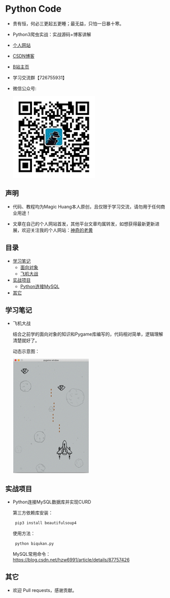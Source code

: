 # Python Code

* 贵有恒，何必三更起五更睡；最无益，只怕一日暴十寒。

* Python3爬虫实战：实战源码+博客讲解

* [个人网站](https://magichuang.cn/ "悬停显示")

* [CSDN博客](https://blog.csdn.net/hzw6991 "悬停显示")

* [B站主页](http://space.bilibili.com/35282222?"悬停显示")

* 学习交流群【726755931】

* 微信公众号:

  ![image](https://github.com/MH-Blog/Python/blob/master/Pictures/MH-Blog.jpg)

## 声明

* 代码、教程均为Magic Huang本人原创，且仅限于学习交流，请勿用于任何商业用途！

* 文章在自己的个人网站首发，其他平台文章均属转发，如想获得最新更新进展，欢迎关注我的个人网站：[神奇的老黄](https://magichuang.cn/ "悬停显示")

## 目录

* [学习笔记](#学习笔记)
    * [面向对象](https://github.com/MH-Blog/Python/tree/master/%E9%9D%A2%E5%90%91%E5%AF%B9%E8%B1%A1)
    * [飞机大战](https://github.com/MH-Blog/Python/tree/master/%E9%A3%9E%E6%9C%BA%E5%A4%A7%E6%88%98)
* [实战项目](#实战项目)
    * [Python连接MySQL](https://github.com/MH-Blog/Python/tree/master/Python%E8%BF%9E%E6%8E%A5MySQL%E6%95%B0%E6%8D%AE%E5%BA%93)
* [其它](#其它)


## 学习笔记

* 飞机大战

  结合之前学的面向对象的知识和Pygame库编写的，代码相对简单，逻辑理解清楚就好了。

  动态示意图：

  ![image](https://github.com/MH-Blog/Python/blob/master/Pictures/1.gif)

## 实战项目

- Python连接MySQL数据库并实现CURD

  第三方依赖库安装：

  ```python
   pip3 install beautifulsoup4
  ```

  使用方法：

  ```python
   python biqukan.py
  ```

  MySQL常用命令：https://blog.csdn.net/hzw6991/article/details/87757426



## 其它

 * 欢迎 Pull requests，感谢贡献。